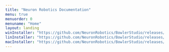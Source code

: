 ```yaml
---
title: "Neuron Robotics Documentation"
menu: true
menuorder: 0
menuname: "Home"
layout: landing
winInstaller: "https://github.com/NeuronRobotics/BowlerStudio/releases/download/0.4.8/Windows-BowlerStudio-0.4.8.exe"
linInstaller: "https://github.com/NeuronRobotics/BowlerStudio/releases/download/0.4.8/Ubuntu-BowlerStudio-0.4.8.deb"
macInstaller: "https://github.com/NeuronRobotics/BowlerStudio/releases/download/0.4.8/MacOSX-BowlerStudio-0.4.8.zip"
---
```


